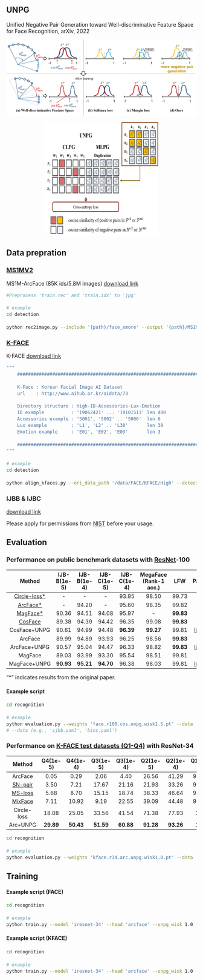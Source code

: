 ## UNPG
Unified Negative Pair Generation toward
Well-discriminative Feature Space for Face
Recognition, arXiv, 2022

![](_images/geo_intro.png)
<p align="center">
<img src="_images/multi_vs_uni.png"  width="300" height="300"/>
</p>

## Data prepration

### [MS1MV2](https://arxiv.org/abs/1801.07698)
MS1M-ArcFace (85K ids/5.8M images) [download link](https://github.com/deepinsight/insightface/wiki/Dataset-Zoo)

```bash
#Preprocess 'train.rec' and 'train.idx' to 'jpg'

# example
cd detection

python rec2image.py --include '{path}/face_emore' --output '{path}/MS1MV2'
```

### [K-FACE](https://arxiv.org/abs/2103.02211)
K-FACE [download link](https://github.com/Jung-Jun-Uk/mixface)

```bash
"""
    ###################################################################

    K-Face : Korean Facial Image AI Dataset
    url    : http://www.aihub.or.kr/aidata/73

    Directory structure : High-ID-Accessories-Lux-Emotion
    ID example          : '19062421' ... '19101513' len 400
    Accessories example : 'S001', 'S002' .. 'S006'  len 6
    Lux example         : 'L1', 'L2' .. 'L30'       len 30
    Emotion example     : 'E01', 'E02', 'E03'       len 3
    
    ###################################################################
"""

# example
cd detection

python align_kfaces.py --ori_data_path '/data/FACE/KFACE/High' --detected_data_path 'kface_retina_align_112x112'
```

### IJBB & IJBC
[download link](https://github.com/IrvingMeng/MagFace)

Please apply for permissions from [NIST](https://www.nist.gov/programs-projects/face-challenges) before your usage.

## Evaluation

### Performance on public benchmark datasets with [ResNet](https://arxiv.org/abs/1512.03385)-100
|Method|IJB-B(1e-5)|IJB-B(1e-4)|IJB-C(1e-5)|IJB-C(1e-4)|MegaFace (Rank-1 acc.)|LFW|Path|
|:---:|:---:|:---:|:---:|:---:|:---:|:---:|:---:|
|[Circle-loss*](https://arxiv.org/abs/2002.10857)|-|-|-|93.95|98.50|99.73|-|
|[ArcFace*](https://arxiv.org/abs/1801.07698)|-|94.20|-|95.60|98.35|99.82|-|
|[MagFace*](https://arxiv.org/abs/2103.06627)|90.36|94.51|94.08|95.97|-|**99.83**|-|
|[CosFace](https://arxiv.org/abs/1801.09414)|89.38|94.39|94.42|96.35|99.08|**99.83**|-|
|CosFace+UNPG|90.61|94.99|94.48|**96.39**|**99.27**|99.81|[link](https://koreatechackr-my.sharepoint.com/:u:/g/personal/rnans33_koreatech_ac_kr/EfQrB42yUHlIpy_G-tg7UH4BedVBFywGVRivRTwzkzyeRQ?e=xJ6T48)|
|ArcFace|89.99|94.89|93.93|96.25|98.56|**99.83**|-|
|ArcFace+UNPG|90.57|95.04|94.47|96.33|98.82|**99.83**|[link](https://koreatechackr-my.sharepoint.com/:u:/g/personal/rnans33_koreatech_ac_kr/EZlqt0175BVFmG0VvsnhNc8Bym9e18BHt0mrsDXAuk9eMw?e=h75aWI)|
|MagFace|89.03|93.99|93.30|95.54|98.51|99.81|-|
|MagFace+UNPG|**90.93**|**95.21**|**94.70**|96.38|98.03|99.81|[link](https://koreatechackr-my.sharepoint.com/:u:/g/personal/rnans33_koreatech_ac_kr/EYPx3wZNc3xMkULR7RpIgK0BK0UY_iHs6oZnkg49Xm21sw)|

“*” indicates results from the original paper.

#### Example script

```bash
cd recognition

# example
python evaluation.py --weights 'face.r100.cos.unpg.wisk1.5.pt' --data 'ijbc.yaml' 
# --data (e.g., 'ijbb.yaml', 'bins.yaml')
```

### Performance on [K-FACE test datasets (Q1-Q4)](https://arxiv.org/abs/2111.01717) with ResNet-34
|Method|Q4(1e-5)|Q4(1e-4)|Q3(1e-5)|Q3(1e-4)|Q2(1e-5)|Q2(1e-4)|Q1(1e-3)|Q1(1e-2)|Path|
|:---:|:---:|:---:|:---:|:---:|:---:|:---:|:---:|:---:|:---:|
|ArcFace|0.05|0.29|2.06|4.40|26.56|41.29|94.00|**100**|-|
|[SN-pair](https://arxiv.org/abs/2111.01717)|3.50|7.21|17.67|21.16|21.93|33.26|91.80|97.60|-|
|[MS-loss](https://arxiv.org/abs/1904.06627)|5.68|8.70|15.15|18.74|38.33|46.64|94.60|99.20|-|
|[MixFace](https://arxiv.org/abs/2111.01717)|7.11|10.92|9.19|22.55|39.09|44.48|97.00|**100**|-|
|Circle-loss|18.08|25.05|33.56|41.54|71.38|77.93|**100**|**100**|-|
|Arc+UNPG|**29.89**|**50.43**|**51.59**|**60.88**|**91.28**|**93.26**|**100**|**100**|[link](https://koreatechackr-my.sharepoint.com/:u:/g/personal/rnans33_koreatech_ac_kr/ETm5sPGktupEj0Om7U9DzmcBjWLR3r-KLK8pf-q-MflvwQ?e=MBE4KG)|

```bash
cd recognition

# example
python evaluation.py --weights 'kface.r34.arc.unpg.wisk1.0.pt' --data 'kface.yaml' 
```

## Training
#### Example script (FACE)
```bash
cd recognition

# example 
python train.py --model 'iresnet-34' --head 'arcface' --unpg_wisk 1.0 --data 'data/face.yaml' --hyp 'data/hyp.yaml' --name 'example' --device 0,1
```

#### Example script (KFACE)
```bash
cd recognition

# example 
python train.py --model 'iresnet-34' --head 'arcface' --unpg_wisk 1.0 --data 'data/kface.yaml' --hyp 'data/hyp.yaml' --name 'example' --device 0,1
```